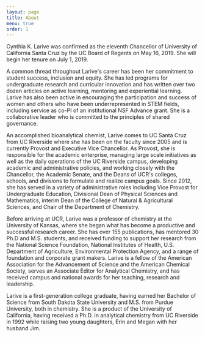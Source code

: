 ```yaml
---
layout: page
title: About
menu: true
order: 1
---
```


Cynthia K. Larive was confirmed as the eleventh Chancellor of University of California Santa Cruz by the UC Board of Regents on May 16, 2019. She will begin her tenure on July 1, 2019.

A common thread throughout Larive's career has been her commitment to student success, inclusion and equity. She has led programs for undergraduate research and curricular innovation and has written over two dozen articles on active learning, mentoring and experiential learning. Larive has also been active in encouraging the participation and success of women and others who have been underrepresented in STEM fields, including service as co-PI of an institutional NSF Advance grant. She is a collaborative leader who is committed to the principles of shared governance.

An accomplished bioanalytical chemist, Larive comes to UC Santa Cruz from UC Riverside where she has been on the faculty since 2005 and is currently Provost and Executive Vice Chancellor. As Provost, she is responsible for the academic enterprise, managing large scale initiatives as well as the daily operations of the UC Riverside campus, developing academic and administrative policies, and working closely with the Chancellor, the Academic Senate, and the Deans of UCR\'s colleges, schools, and divisions to formulate and realize campus goals. Since 2012, she has served in a variety of administrative roles including Vice Provost for Undergraduate Education, Divisional Dean of Physical Sciences and Mathematics, interim Dean of the College of Natural & Agricultural Sciences, and Chair of the Department of Chemistry.

Before arriving at UCR, Larive was a professor of chemistry at the University of Kansas, where she began what has become a productive and successful research career. She has over 155 publications, has mentored 30 Ph.D and M.S. students, and received funding to support her research from the National Science Foundation, National Institutes of Health, U.S. Department of Agriculture, Environmental Protection Agency, and a range of foundation and corporate grant makers. Larive is a fellow of the American Association for the Advancement of Science and the American Chemical Society, serves an Associate Editor for Analytical Chemistry, and has received campus and national awards for her teaching, research and leadership.

Larive is a first-generation college graduate, having earned her Bachelor of Science from South Dakota State University and M.S. from Purdue University, both in chemistry. She is a product of the University of California, having received a Ph.D. in analytical chemistry from UC Riverside in 1992 while raising two young daughters, Erin and Megan with her husband Jim.
